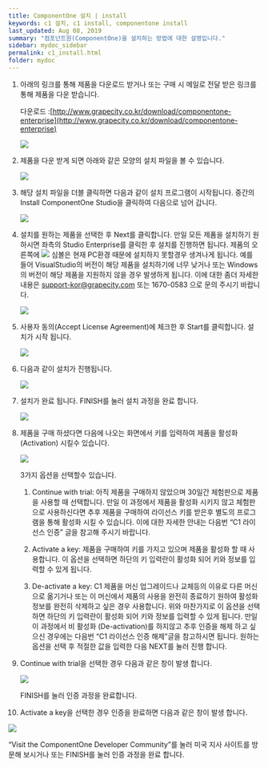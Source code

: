 ```yaml
---
title: ComponentOne 설치 | install
keywords: c1 설치, c1 install, componentone install
last_updated: Aug 08, 2019
summary: "컴포넌트원(ComponentOne)을 설치하는 방법에 대한 설명입니다."
sidebar: mydoc_sidebar
permalink: c1_install.html
folder: mydoc
---
```



1. 아래의 링크를 통해 제품을 다운로드 받거나 또는 구매 시 메일로 전달 받은 링크를 통해 제품을 다운 받습니다.

    다운로드 :[http://www.grapecity.co.kr/download/componentone-enterprise](http://www.grapecity.co.kr/download/componentone-enterprise)

    ![](https://www.grapecity.co.kr/images/training/c1/tc_winforms1-1-1.png)

  

2. 제품을 다운 받게 되면 아래와 같은 모양의 설치 파일을 볼 수 있습니다.

    ![](https://www.grapecity.co.kr/images/training/c1/tc_winforms1-1-2.png)

  

3. 해당 설치 파일을 더블 클릭하면 다음과 같이 설치 프로그램이 시작됩니다. 중간의 Install ComponentOne Studio을 클릭하여 다음으로 넘어 갑니다.

    ![](https://www.grapecity.co.kr/images/training/c1/tc_winforms1-1-3.png)

  

4. 설치를 원하는 제품을 선택한 후 Next를 클릭합니다. 만일 모든 제품을 설치하기 원하시면 좌측의 Studio Enterprise를 클릭한 후 설치를 진행하면 됩니다. 제품의 오른쪽에  ![](https://www.grapecity.co.kr/images/training/ico_attention.png)  심볼은 현재 PC환경 때문에 설치하지 못할경우 생겨나게 됩니다. 예를 들어 VisualStudio의 버전이 해당 제품을 설치하기에 너무 낮거나 또는 Windows의 버전이 해당 제품을 지원하지 않을 경우 발생하게 됩니다. 이에 대한 좀더 자세한 내용은 [support-kor@grapecity.com](support-kor@grapecity.com) 또는 1670-0583 으로 문의 주시기 바랍니다.

    ![](https://www.grapecity.co.kr/images/training/c1/tc_winforms1-1-4.png)

  

5. 사용자 동의(Accept License Agreement)에 체크한 후 Start를 클릭합니다. 설치가 시작 됩니다.

    ![](https://www.grapecity.co.kr/images/training/c1/tc_winforms1-1-5.png)

  

6. 다음과 같이 설치가 진행됩니다.

    ![](https://www.grapecity.co.kr/images/training/c1/tc_winforms1-1-6.png)

  

7. 설치가 완료 됩니다. FINISH를 눌러 설치 과정을 완료 합니다.

    ![](https://www.grapecity.co.kr/images/training/c1/tc_winforms1-1-7.png)

  

8. 제품을 구매 하셨다면 다음에 나오는 화면에서 키를 입력하여 제품을 활성화(Activation) 시킬수 있습니다.

    ![](https://www.grapecity.co.kr/images/training/c1/tc_winforms1-1-8.png)

  

    3가지 옵션을 선택할수 있습니다.

    1. Continue with trial: 아직 제품을 구매하지 않았으며 30일간 체험판으로 제품을 사용할 때 선택합니다. 만일 이 과정에서 제품을 활성화 시키지 않고 체험판으로 사용하신다면 추후 제품을 구매하여 라이선스 키를 받은후 별도의 프로그램을 통해 활성화 시킬 수 있습니다. 이에 대한 자세한 안내는 다음번 “C1 라이선스 인증” 글을 참고해 주시기 바랍니다.

    2. Activate a key: 제품을 구매하여 키를 가지고 있으며 제품을 활성화 할 때 사용합니다. 이 옵션을 선택하면 하단의 키 입력란이 활성화 되어 키와 정보를 입력할 수 있게 됩니다.

    3. De-activate a key: C1 제품을 머신 업그레이드나 교체등의 이유로 다른 머신으로 옮기거나 또는 이 머신에서 제품의 사용을 완전히 종료하기 원하여 활성화 정보를 완전히 삭제하고 싶은 경우 사용합니다. 위와 마찬가지로 이 옵션을 선택하면 하단의 키 입력란이 활성화 되어 키와 정보를 입력할 수 있게 됩니다. 만일 이 과정에서 비 활성화 (De-activation)를 하지않고 추후 인증을 해제 하고 싶으신 경우에는 다음번 “C1 라이선스 인증 해제”글을 참고하시면 됩니다. 원하는 옵션을 선택 후 적절한 값을 입력한 다음 NEXT를 눌러 진행 합니다.

  

9. Continue with trial을 선택한 경우 다음과 같은 창이 발생 합니다.

    ![](https://www.grapecity.co.kr/images/training/c1/tc_winforms1-1-9.png)

    FINISH를 눌러 인증 과정을 완료합니다.

10. Activate a key을 선택한 경우 인증을 완료하면 다음과 같은 창이 발생 합니다.

![](https://www.grapecity.co.kr/images/training/c1/tc_winforms1-1-10.png)

“Visit the ComponentOne Developer Community”를 눌러 미국 지사 사이트를 방문해 보시거나 또는 FINISH를 눌러 인증 과정을 완료 합니다.